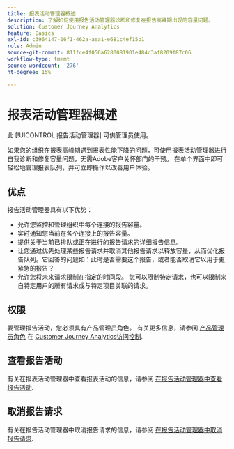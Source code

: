 ```yaml
---
title: 报表活动管理器概述
description: 了解如何使用报告活动管理器诊断和修复在报告高峰期出现的容量问题。
solution: Customer Journey Analytics
feature: Basics
exl-id: c3964147-06f1-462a-aea1-e681c4ef15b1
role: Admin
source-git-commit: 811fce4f056a6280081901e484c3af8209f87c06
workflow-type: tm+mt
source-wordcount: '276'
ht-degree: 15%

---
```


# 报表活动管理器概述

此 [!UICONTROL 报告活动管理器] 可供管理员使用。

如果您的组织在报表高峰期遇到报表性能下降的问题，可使用报表活动管理器进行自我诊断和修复容量问题，无需Adobe客户关怀部门的干预。 在单个界面中即可轻松地管理报表队列，并可立即&#x200B;操作&#x200B;以改善用户体验。

## 优点

报告活动管理器具有以下优势：

* 允许您监控和管理组织中每个连接的报告容量。
* 实时通知您当前在各个连接上的报告容量。
* 提供关于当前已排队或正在进行的报告请求的详细报告信息。
* 让您通过优先处理某些报告请求并取消其他报告请求以释放容量，从而优化报告队列。它回答的问题如：此时是否需要这个报告，或者能否取消它以用于更紧急的报告？
* 允许您将未来请求限制在指定的时间段。 您可以限制特定请求，也可以限制来自特定用户的所有请求或与特定项目关联的请求。

## 权限

<!-- update for CJA -->

要管理报告活动，您必须具有产品管理员角色。 有关更多信息，请参阅 [产品管理员角色](/help/admin/cja-access-control.md#product-admin-role) 在 [Customer Journey Analytics访问控制](/help/admin/cja-access-control.md).

## 查看报告活动

有关在报表活动管理器中查看报表活动的信息，请参阅 [在报告活动管理器中查看报告活动](/help/reporting-activity-manager/reporting-activity.md).

## 取消报告请求

有关在报告活动管理器中取消报告请求的信息，请参阅 [在报告活动管理器中取消报告请求](/help/reporting-activity-manager/reporting-activity-cancel-requests.md).
